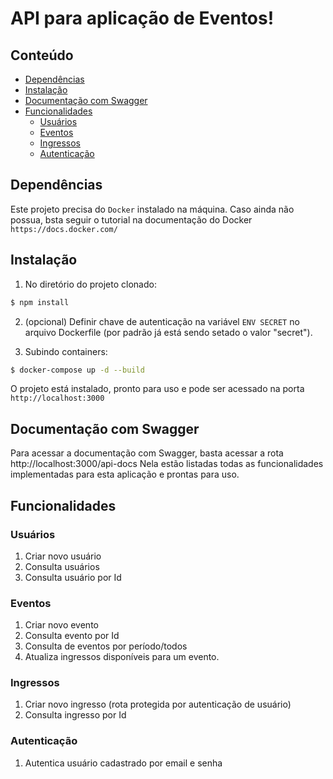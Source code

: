 # API para aplicação de Eventos!

## Conteúdo

- [Dependências](#dependências)
- [Instalação](#instalação)
- [Documentação com Swagger](#documentação-com-swagger)
- [Funcionalidades](#funcionalidades)
  - [Usuários](#usuários)
  - [Eventos](#eventos)
  - [Ingressos](#ingressos)
  - [Autenticação](#autenticação)

## Dependências

Este projeto precisa do `Docker` instalado na máquina.
Caso ainda não possua, bsta seguir o tutorial na documentação do Docker `https://docs.docker.com/`

## Instalação

1. No diretório do projeto clonado:

```bash
$ npm install
```

2. (opcional) Definir chave de autenticação na variável `ENV SECRET` no arquivo Dockerfile (por padrão já está sendo setado o valor "secret").

3. Subindo containers:

```bash
$ docker-compose up -d --build
```

O projeto está instalado, pronto para uso e pode ser acessado na porta `http://localhost:3000`

## Documentação com Swagger

Para acessar a documentação com Swagger, basta acessar a rota http://localhost:3000/api-docs
Nela estão listadas todas as funcionalidades implementadas para esta aplicação e prontas para uso.

## Funcionalidades

### Usuários

1. Criar novo usuário
2. Consulta usuários
3. Consulta usuário por Id

### Eventos

1. Criar novo evento
2. Consulta evento por Id
3. Consulta de eventos por período/todos
4. Atualiza ingressos disponíveis para um evento.

### Ingressos

1. Criar novo ingresso (rota protegida por autenticação de usuário)
2. Consulta ingresso por Id

### Autenticação

1. Autentica usuário cadastrado por email e senha
